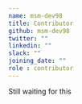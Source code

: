 ```yaml
---
name: msm-dev98
title: Contributor
github: msm-dev98
twitter: ""
linkedin: ""
slack: ""
joining_date: ""
role : contributor
---
```


Still waiting for this
